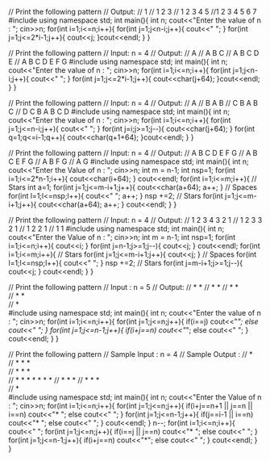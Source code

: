 // Print the following pattern
// Output:
//   1
//  1 2 3
// 1 2 3 4 5
//1 2 3 4 5 6 7
#include<iostream>
using namespace std;
int main(){
    int n;
    cout<<"Enter the value of n : ";
    cin>>n;
    for(int i=1;i<=n;i++){
        for(int j=1;j<n-i;j++){
            cout<<" ";
        }
        for(int j=1;j<=2*i-1;j++){
            cout<<j;
        }cout<<endl;
    }
}

// Print the following pattern
// Input: n = 4
// Output:
// A
// A B C
// A B C D E
// A B C D E F G
#include<iostream>
using namespace std;
int main(){
    int n;
    cout<<"Enter the value of n : ";
    cin>>n;
    for(int i=1;i<=n;i++){
        for(int j=1;j<n-i;j++){
            cout<<" ";
        }
        for(int j=1;j<=2*i-1;j++){
            cout<<char(j+64);
        }cout<<endl;
    }
}

// Print the following pattern
// Input: n = 4
// Output:
//      A
//    B A B
//   C B A B C
// D C B A B C D
#include<iostream>
using namespace std;
int main(){
    int n;
    cout<<"Enter the value of n : ";
    cin>>n;
    for(int i=1;i<=n;i++){
        for(int j=1;j<=n-i;j++){
            cout<<" ";
        }
        for(int j=i;j>=1;j--){
            cout<<char(j+64);
        }
        for(int q=1;q<=i-1;q++){
            cout<<char(q+1+64);
        }cout<<endl;
    }
}

// Print the following pattern
// Input: n = 4
// Output:
// A B C D E F G
// A B C   E F G
// A B       F G
// A           G
#include<iostream>
using namespace std;
int main(){
    int n;
    cout<<"Enter the Value of n : ";
    cin>>n;
    int m = n-1;
    int nsp=1;
    for(int i=1;i<=2*n-1;i++){
        cout<<char(i+64);
    }
    cout<<endl;
    for(int i=1;i<=m;i++){
        // Stars 
        int a=1;
        for(int j=1;j<=m-i+1;j++){
            cout<<char(a+64);
            a++;
        }
        // Spaces 
        for(int l=1;l<=nsp;l++){
            cout<<" ";
            a++;
        }
        nsp +=2;
        // Stars 
        for(int j=1;j<=m-i+1;j++){
            cout<<char(a+64);
            a++;
        }
        cout<<endl;
    }
}

// Print the following pattern
// Input: n = 4
// Output:
// 1 2 3 4 3 2 1
// 1 2 3   3 2 1
// 1 2       2 1
// 1           1
#include<iostream>
using namespace std;
int main(){
    int n;
    cout<<"Enter the Value of n : ";
    cin>>n;
    int m = n-1;
    int nsp=1;
    for(int i=1;i<=n;i++){
        cout<<i;
    }
    for(int j=n-1;j>=1;j--){
        cout<<j;
    }
    cout<<endl;
    for(int i=1;i<=m;i++){
        // Stars 
        for(int j=1;j<=m-i+1;j++){
            cout<<j;
        }
        // Spaces 
        for(int l=1;l<=nsp;l++){
            cout<<" ";
        }
        nsp +=2;
        // Stars 
        for(int j=m-i+1;j>=1;j--){
            cout<<j;
        }
        cout<<endl;
    }
}

// Print the following pattern
// Input : n = 5
// Output:
// *       *
//  *     * 
//   *   *  
//    * *   
//     *   
#include<iostream>
using namespace std;
int main(){
    int n;
    cout<<"Enter the value of n : ";
    cin>>n;
    for(int i=1;i<=n;i++){
        for(int j=1;j<=n;j++){
            if(i==j) cout<<"*";
            else cout<<" ";
        }
        for(int j=1;j<=n-1;j++){
            if(i+j==n) cout<<"*";
            else cout<<" ";
        }
        cout<<endl;
    }
}

// Print the following pattern
// Sample Input : n = 4
// Sample Output :
//       *       
//     * * *     
//   *   *   *   
// * * * * * * * 
//   *   *   *
//     * * *  
//       *        
#include<iostream>
using namespace std;
int main(){
    int n;
    cout<<"Enter the Value of n : ";
    cin>>n;
    for(int i=1;i<=n;i++){
        for(int j=1;j<=n;j++){
            if(i+j==n+1 || j==n || i==n) cout<<"* ";
            else cout<<"  ";
        }
        for(int j=1;j<=n-1;j++){
            if(j==i-1 || i==n) cout<<"* ";
            else cout<<"  ";
        }
        cout<<endl;
    }
    n--;
    for(int i=1;i<=n;i++){
        cout<<"  ";
        for(int j=1;j<=n;j++){
            if(i==j || j==n) cout<<"* ";
            else cout<<"  ";
        }
        for(int j=1;j<=n-1;j++){
            if(i+j==n) cout<<"*";
            else cout<<"  ";
        }
        cout<<endl;
    }
}


